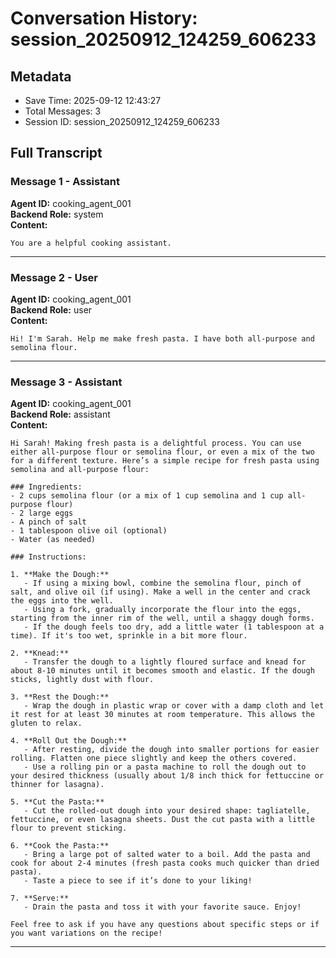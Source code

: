 # Conversation History: session_20250912_124259_606233

## Metadata

- Save Time: 2025-09-12 12:43:27
- Total Messages: 3
- Session ID: session_20250912_124259_606233

## Full Transcript

### Message 1 - Assistant
**Agent ID:** cooking_agent_001  
**Backend Role:** system  
**Content:**
```
You are a helpful cooking assistant.
```

---

### Message 2 - User
**Agent ID:** cooking_agent_001  
**Backend Role:** user  
**Content:**
```
Hi! I'm Sarah. Help me make fresh pasta. I have both all-purpose and semolina flour.
```

---

### Message 3 - Assistant
**Agent ID:** cooking_agent_001  
**Backend Role:** assistant  
**Content:**
```
Hi Sarah! Making fresh pasta is a delightful process. You can use either all-purpose flour or semolina flour, or even a mix of the two for a different texture. Here’s a simple recipe for fresh pasta using semolina and all-purpose flour:

### Ingredients:
- 2 cups semolina flour (or a mix of 1 cup semolina and 1 cup all-purpose flour)
- 2 large eggs
- A pinch of salt
- 1 tablespoon olive oil (optional)
- Water (as needed)

### Instructions:

1. **Make the Dough:**
   - If using a mixing bowl, combine the semolina flour, pinch of salt, and olive oil (if using). Make a well in the center and crack the eggs into the well.
   - Using a fork, gradually incorporate the flour into the eggs, starting from the inner rim of the well, until a shaggy dough forms.
   - If the dough feels too dry, add a little water (1 tablespoon at a time). If it's too wet, sprinkle in a bit more flour.

2. **Knead:**
   - Transfer the dough to a lightly floured surface and knead for about 8-10 minutes until it becomes smooth and elastic. If the dough sticks, lightly dust with flour.

3. **Rest the Dough:**
   - Wrap the dough in plastic wrap or cover with a damp cloth and let it rest for at least 30 minutes at room temperature. This allows the gluten to relax.

4. **Roll Out the Dough:**
   - After resting, divide the dough into smaller portions for easier rolling. Flatten one piece slightly and keep the others covered.
   - Use a rolling pin or a pasta machine to roll the dough out to your desired thickness (usually about 1/8 inch thick for fettuccine or thinner for lasagna).

5. **Cut the Pasta:**
   - Cut the rolled-out dough into your desired shape: tagliatelle, fettuccine, or even lasagna sheets. Dust the cut pasta with a little flour to prevent sticking.

6. **Cook the Pasta:**
   - Bring a large pot of salted water to a boil. Add the pasta and cook for about 2-4 minutes (fresh pasta cooks much quicker than dried pasta).
   - Taste a piece to see if it’s done to your liking!

7. **Serve:**
   - Drain the pasta and toss it with your favorite sauce. Enjoy!

Feel free to ask if you have any questions about specific steps or if you want variations on the recipe!
```

---

